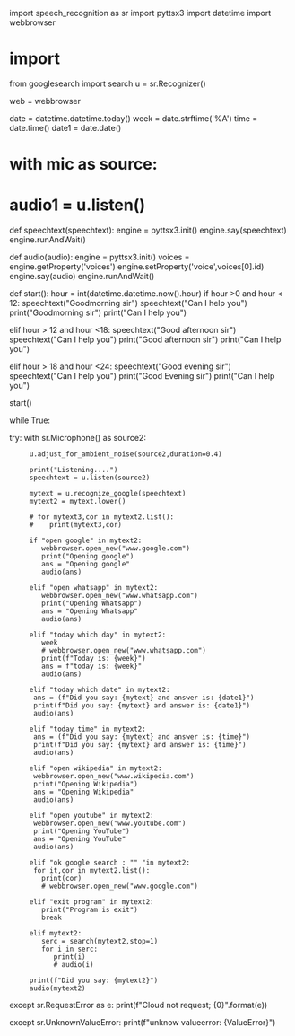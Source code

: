import speech_recognition as sr
import pyttsx3 
import datetime
import webbrowser
# import 
from googlesearch import search
u = sr.Recognizer()

web = webbrowser

date = datetime.datetime.today()
week = date.strftime('%A')
time = date.time()
date1 = date.date()

# with mic as source:
#    audio1 = u.listen()

def speechtext(speechtext):
    engine = pyttsx3.init()
    engine.say(speechtext)
    engine.runAndWait()

def audio(audio):
    engine = pyttsx3.init()
    voices = engine.getProperty('voices')
    engine.setProperty('voice',voices[0].id)
    engine.say(audio)
    engine.runAndWait()

def start():
   hour = int(datetime.datetime.now().hour)
   if hour >0 and hour < 12:
      speechtext("Goodmorning sir")
      speechtext("Can I help you")
      print("Goodmorning sir")
      print("Can I help you")
   
   elif hour > 12 and hour <18:
      speechtext("Good afternoon sir")
      speechtext("Can I help you")
      print("Good afternoon sir")
      print("Can I help you")
      
   elif hour > 18 and hour <24:
      speechtext("Good evening sir")
      speechtext("Can I help you")
      print("Good Evening sir")
      print("Can I help you")

start()

while True:
   
   try: 
     with sr.Microphone() as source2:

         u.adjust_for_ambient_noise(source2,duration=0.4)
 
         print("Listening....")
         speechtext = u.listen(source2)
 
         mytext = u.recognize_google(speechtext)
         mytext2 = mytext.lower()
         
         # for mytext3,cor in mytext2.list():
         #    print(mytext3,cor)

         if "open google" in mytext2:
            webbrowser.open_new("www.google.com")  
            print("Opening google")
            ans = "Opening google"
            audio(ans)
 
         elif "open whatsapp" in mytext2:
            webbrowser.open_new("www.whatsapp.com")
            print("Opening Whatsapp")
            ans = "Opening Whatsapp"
            audio(ans)
         
         elif "today which day" in mytext2:
            week
            # webbrowser.open_new("www.whatsapp.com")
            print(f"Today is: {week}")
            ans = f"today is: {week}"
            audio(ans)
        
         elif "today which date" in mytext2:
          ans = (f"Did you say: {mytext} and answer is: {date1}")
          print(f"Did you say: {mytext} and answer is: {date1}")
          audio(ans)
         
         elif "today time" in mytext2:
          ans = (f"Did you say: {mytext} and answer is: {time}")
          print(f"Did you say: {mytext} and answer is: {time}")
          audio(ans)

         elif "open wikipedia" in mytext2:
          webbrowser.open_new("www.wikipedia.com")
          print("Opening Wikipedia")
          ans = "Opening Wikipedia"
          audio(ans)
         
         elif "open youtube" in mytext2:
          webbrowser.open_new("www.youtube.com")
          print("Opening YouTube")
          ans = "Opening YouTube"
          audio(ans)

         elif "ok google search : "" "in mytext2:
          for it,cor in mytext2.list():
            print(cor)
            # webbrowser.open_new("www.google.com")

         elif "exit program" in mytext2:
            print("Program is exit")
            break

         elif mytext2:
            serc = search(mytext2,stop=1)
            for i in serc:
               print(i)            
               # audio(i)
      
         print(f"Did you say: {mytext2}")
         audio(mytext2)
      
   except sr.RequestError as e:
      print(f"Cloud not request; {0}".format(e))

   except sr.UnknownValueError:
      print(f"unknow valueerror: {ValueError}") 

